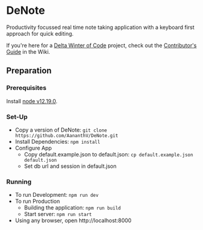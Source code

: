 # DeNote
Productivity focussed real time note taking application with a keyboard first approach for quick editing.

If you're here for a [Delta Winter of Code](https://dwoc.io) project, check out the [Contributor's Guide](https://github.com/AananthV/DeNote/wiki) in the Wiki.

## Preparation
### Prerequisites
Install [node v12.19.0](https://docs.npmjs.com/downloading-and-installing-node-js-and-npm).

### Set-Up 
- Copy a version of DeNote: `git clone https://github.com/AananthV/DeNote.git`
- Install Dependencies: `npm install`
- Configure App
    - Copy default.example.json to default.json: `cp default.example.json default.json`
    - Set db url and session in default.json

### Running
- To run Development: `npm run dev`
- To run Production
    - Building the application: `npm run build`
    - Start server: `npm run start`
- Using any browser, open http://localhost:8000